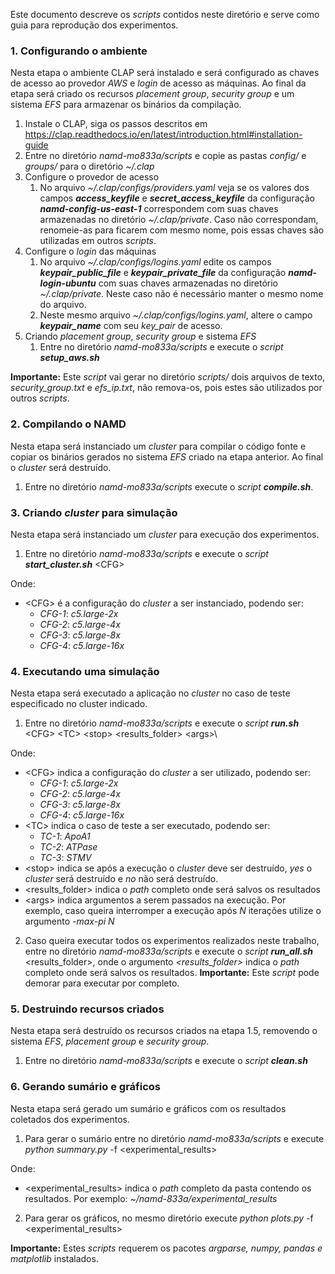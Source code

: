 Este documento descreve os _scripts_ contidos neste diretório e serve como guia para reprodução dos experimentos.

### 1. Configurando o ambiente
Nesta etapa o ambiente CLAP será instalado e será configurado as chaves de acesso ao provedor _AWS_ e _login_ de acesso as máquinas. Ao final da etapa será criado os recursos _placement group_, _security group_ e um sistema _EFS_ para armazenar os binários da compilação.
1. Instale o CLAP, siga os passos descritos em <https://clap.readthedocs.io/en/latest/introduction.html#installation-guide>
2. Entre no diretório _namd-mo833a/scripts_ e copie as pastas _config/_ e _groups/_ para o diretório _~/.clap_
3. Configure o provedor de acesso
    1.  No arquivo _~/.clap/configs/providers.yaml_ veja se os valores dos campos **_access_keyfile_** e **_secret_access_keyfile_** da configuração **_namd-config-us-east-1_** correspondem com suas chaves armazenadas no diretório _~/.clap/private_. Caso não correspondam, renomeie-as para ficarem com mesmo nome, pois essas chaves são utilizadas em outros _scripts_.
4. Configure o _login_ das máquinas
    1. No arquivo _~/.clap/configs/logins.yaml_ edite os campos **_keypair_public_file_** e **_keypair_private_file_** da configuração **_namd-login-ubuntu_** com suas chaves armazenadas no diretório _~/.clap/private_. Neste caso não é necessário manter o mesmo nome do arquivo.
    2. Neste mesmo arquivo _~/.clap/configs/logins.yaml_, altere o campo **_keypair_name_** com seu _key_pair_ de acesso.
5. Criando _placement group_, _security group_ e sistema _EFS_
    1. Entre no diretório _namd-mo833a/scripts_ e execute o _script_ **_setup_aws.sh_**

**Importante:** Este _script_ vai gerar no diretório _scripts/_ dois arquivos de texto, _security_group.txt_ e _efs_ip.txt_, não remova-os, pois estes são utilizados por outros _scripts_.

### 2. Compilando o NAMD
Nesta etapa será instanciado um _cluster_ para compilar o código fonte e copiar os binários gerados no sistema _EFS_ criado na etapa anterior. Ao final o _cluster_ será destruído.
1. Entre no diretório _namd-mo833a/scripts_ execute o _script_ **_compile.sh_**.

### 3. Criando _cluster_ para simulação
Nesta etapa será instanciado um _cluster_ para execução dos experimentos.
1. Entre no diretório _namd-mo833a/scripts_ e execute o _script_ **_start_cluster.sh_** \<CFG\>

Onde: 
* \<CFG\> é a configuração do _cluster_ a ser instanciado, podendo ser:
    * _CFG-1_: _c5.large-2x_
    * _CFG-2_: _c5.large-4x_
    * _CFG-3_: _c5.large-8x_
    * _CFG-4_: _c5.large-16x_

### 4. Executando uma simulação
Nesta etapa será executado a aplicação no _cluster_ no caso de teste especificado no cluster indicado.
1. Entre no diretório _namd-mo833a/scripts_ e execute o _script_ **_run.sh_** \<CFG\> \<TC\> \<stop\> \<results_folder\> \<args>\

Onde:
* \<CFG\> indica a configuração do _cluster_ a ser utilizado, podendo ser:
    * _CFG-1_: _c5.large-2x_
    * _CFG-2_: _c5.large-4x_
    * _CFG-3_: _c5.large-8x_
    * _CFG-4_: _c5.large-16x_
* \<TC\> indica o caso de teste a ser executado, podendo ser:
    * _TC-1_: _ApoA1_
    * _TC-2_: _ATPase_
    * _TC-3_: _STMV_
* \<stop\> indica se após a execução o _cluster_ deve ser destruído, _yes_ o _cluster_ será destruído e _no_ não será destruído.
* \<results_folder\> indica o _path_ completo onde será salvos os resultados
* \<args\> indica argumentos a serem passados na execução. Por exemplo, caso queira interromper a execução após _N_ iterações utilize o argumento _-max-pi_ _N_

2. Caso queira executar todos os experimentos realizados neste trabalho, entre no diretório _namd-mo833a/scripts_ e execute o _script_ **_run_all.sh_** <results_folder>, onde o argumento _<results_folder>_ indica o _path_ completo onde será salvos os resultados. **Importante:** Este _script_ pode demorar para executar por completo.

### 5. Destruindo recursos criados
Nesta etapa será destruído os recursos criados na etapa 1.5, removendo o sistema _EFS_, _placement group_ e _security group_.
1. Entre no diretório _namd-mo833a/scripts_ e execute o _script_ **_clean.sh_**

### 6. Gerando sumário e gráficos
Nesta etapa será gerado um sumário e gráficos com os resultados coletados dos experimentos.
1. Para gerar o sumário entre no diretório _namd-mo833a/scripts_ e execute _python summary.py_ -f \<experimental_results\>

Onde:
* \<experimental_results\> indica o _path_ completo da pasta contendo os resultados. Por exemplo: _~/namd-833a/experimental_results_
2. Para gerar os gráficos, no mesmo diretório execute _python plots.py_ -f \<experimental_results\>

**Importante:** Estes _scripts_ requerem os pacotes _argparse, numpy, pandas e matplotlib_ instalados.
